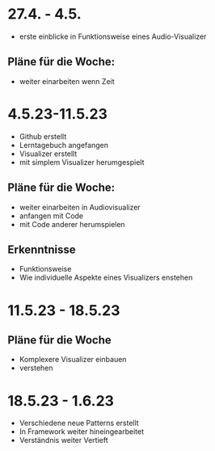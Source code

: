 # 27.4. - 4.5.
- erste einblicke in Funktionsweise eines Audio-Visualizer

## Pläne für die Woche:
 - weiter einarbeiten wenn Zeit

# 4.5.23-11.5.23
- Github erstellt 
- Lerntagebuch angefangen
- Visualizer erstellt
- mit simplem Visualizer herumgespielt 

## Pläne für die Woche: 
 - weiter einarbeiten in Audiovisualizer
 - anfangen mit Code
 - mit Code anderer herumspielen
## Erkenntnisse
 - Funktionsweise
 - Wie individuelle Aspekte eines Visualizers enstehen

# 11.5.23 - 18.5.23
 
## Pläne für die Woche
 - Komplexere Visualizer einbauen
 - verstehen

# 18.5.23 - 1.6.23
- Verschiedene neue Patterns erstellt
- In Framework weiter hineingearbeitet 
- Verständnis weiter Vertieft